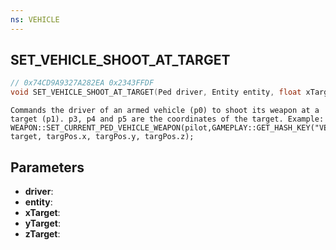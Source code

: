 ```yaml
---
ns: VEHICLE
---
```

## SET_VEHICLE_SHOOT_AT_TARGET

```c
// 0x74CD9A9327A282EA 0x2343FFDF
void SET_VEHICLE_SHOOT_AT_TARGET(Ped driver, Entity entity, float xTarget, float yTarget, float zTarget);
```

```
Commands the driver of an armed vehicle (p0) to shoot its weapon at a target (p1). p3, p4 and p5 are the coordinates of the target. Example:  
WEAPON::SET_CURRENT_PED_VEHICLE_WEAPON(pilot,GAMEPLAY::GET_HASH_KEY("VEHICLE_WEAPON_PLANE_ROCKET"));VEHICLE::SET_VEHICLE_SHOOT_AT_TARGET(pilot, target, targPos.x, targPos.y, targPos.z);  
```

## Parameters
* **driver**: 
* **entity**: 
* **xTarget**: 
* **yTarget**: 
* **zTarget**: 

